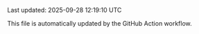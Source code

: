 Last updated: 2025-09-28 12:19:10 UTC

This file is automatically updated by the GitHub Action workflow.
